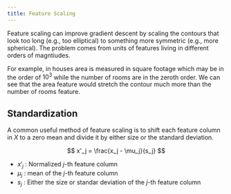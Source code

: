 ```yaml
---
title: Feature Scaling
---
```


Feature scaling can improve gradient descent by scaling the contours that look too long (e.g., too elliptical) to something more symmetric (e.g., more spherical). The problem comes from units of features living in different orders of magntiudes.

For example, in houses area is measured in square footage which may be in the order of $10^3$ while the number of rooms are in the zeroth order. We can see that the area feature would stretch the contour much more than the number of rooms feature.

## Standardization

A common useful method of feature scaling is to shift each feature column in $X$  to a zero mean and divide it by either size or the standard deviation.

$$ x'_j = \frac{x_j - \mu_j}{s_j} $$

* $x'_j$ : Normalized $j$-th feature column
* $\mu_j$ : mean of the $j$-th feature column
* $s_j$ : Either the size or standar deviation of the $j$-th feature column